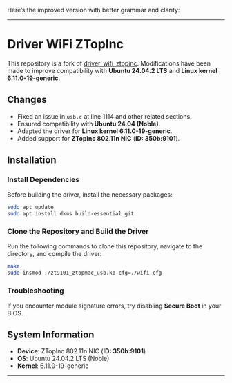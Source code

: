 Here’s the improved version with better grammar and clarity:  

---

# Driver WiFi ZTopInc  

This repository is a fork of [driver_wifi_ztopinc](https://codeberg.org/sallecta/driver_wifi_ztopinc.git). Modifications have been made to improve compatibility with **Ubuntu 24.04.2 LTS** and **Linux kernel 6.11.0-19-generic**.  

## Changes  
- Fixed an issue in `usb.c` at line 1114 and other related sections.  
- Ensured compatibility with **Ubuntu 24.04 (Noble)**.  
- Adapted the driver for **Linux kernel 6.11.0-19-generic**.  
- Added support for **ZTopInc 802.11n NIC** (**ID: 350b:9101**).  

## Installation  

### Install Dependencies  
Before building the driver, install the necessary packages:  

```bash
sudo apt update
sudo apt install dkms build-essential git
```

### Clone the Repository and Build the Driver  
Run the following commands to clone this repository, navigate to the directory, and compile the driver:  

```bash
make
sudo insmod ./zt9101_ztopmac_usb.ko cfg=./wifi.cfg
```

### Troubleshooting  
If you encounter module signature errors, try disabling **Secure Boot** in your BIOS.  

## System Information  
- **Device**: ZTopInc 802.11n NIC (**ID: 350b:9101**)  
- **OS**: Ubuntu 24.04.2 LTS (Noble)  
- **Kernel**: 6.11.0-19-generic  

---

